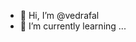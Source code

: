 - 👋 Hi, I’m @vedrafal
- 🌱 I’m currently learning ...


<!---
vedrafal/vedrafal is a ✨ special ✨ repository because its `README.md` (this file) appears on your GitHub profile.
You can click the Preview link to take a look at your changes.
--->
